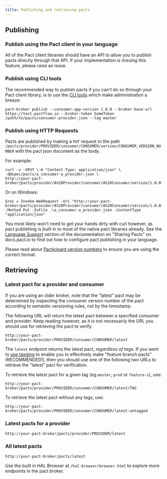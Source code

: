 ```yaml
---
title: Publishing and retrieving pacts
---
```


## Publishing

### Publish using the Pact client in your language

All of the Pact client libraries should have an API to allow you to publish pacts directly through that API. If your implementation is missing this feature, please raise an issue.

### Publish using CLI tools

The recommended way to publish pacts if you can't do so through your Pact client library, is to use the [CLI tools](/pact_broker/client_cli) which make administration a breeze:

```text
pact-broker publish --consumer-app-version 1.0.0 --broker-base-url https://test.pactflow.io --broker-token SomeToken /path/to/pacts/consumer-provider.json --tag master
```

### Publish using HTTP Requests

Pacts are published by making a `PUT` request to the path `/pacts/provider/PROVIDER/consumer/CONSUMER/version/CONSUMER_VERSION_NUMBER` with the pact json document as the body.

For example:

```text
curl -v -XPUT \-H "Content-Type: application/json" \
-d@spec/pacts/a_consumer-a_provider.json \
http://your-pact-broker/pacts/provider/A%20Provider/consumer/A%20Consumer/version/1.0.0+4jvh387gj3
```

Or on Windows:

```text
$res = Invoke-WebRequest -Uri "http://your-pact-broker/pacts/provider/A%20Provider/consumer/A%20Consumer/version/1.0.0+4jvh387gj3" -Method Put -InFile .\a_consumer-a_provider.json -ContentType "application/json"
```

You most likely won't need to get your hands dirty with curl however, as pact publishing is built in to most of the native pact libraries already. See the [Language Support](https://docs.pact.io/getting_started/sharing_pacts#language-support) section of the documentation on "Sharing Pacts" on docs.pact.io to find out how to configure pact publishing in your language.

Please read about [Pacticipant version numbers](pacticipant_version_numbers.md) to ensure you are using the correct format.

## Retrieving

### Latest pact for a provider and consumer

If you are using an older broker, note that the "latest" pact may be determined by inspecting the consumer version number of the pact according to semantic versioning rules, not by the timestamp.

The following URL will return the latest pact between a specified consumer and provider. Keep reading however, as it is not necessarily the URL you should use for retrieving the pact to verify.

```text
http://your-pact-broker/pacts/provider/PROVIDER/consumer/CONSUMER/latest
```

The `latest` endpoint returns the latest pact, _regardless of tags_. If you want to [use tagging](/pact_broker/tags) to enable you to effectively make "feature branch pacts" \(RECOMMENDED!\), then you should use one of the following two URLs to retrieve the "latest" pact for verification.

To retrieve the latest pact for a given tag \(eg.`master`, `prod` or `feature-x`\), use:

```text
http://your-pact-broker/pacts/provider/PROVIDER/consumer/CONSUMER/latest/TAG
```

To retrieve the latest pact without any tags, use:

```text
http://your-pact-broker/pacts/provider/PROVIDER/consumer/CONSUMER/latest-untagged
```

### Latest pacts for a provider

```text
http://your-pact-broker/pacts/provider/PROVIDER/latest
```

### All latest pacts

```text
http://your-pact-broker/pacts/latest
```

Use the built in HAL Browser at `/hal-browser/browser.html` to explore more endpoints in the pact broker.

